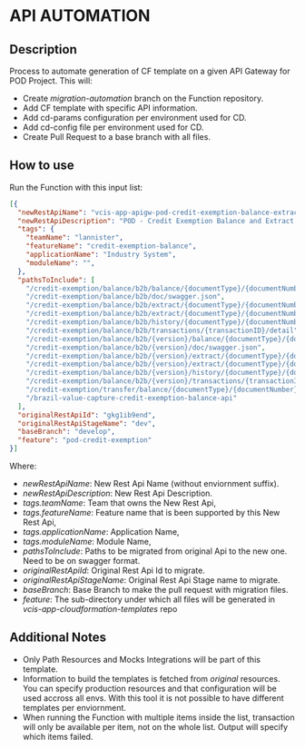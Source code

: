 # API AUTOMATION
## Description
Process to automate generation of CF template on a given API Gateway for POD Project. 
This will:
- Create *migration-automation* branch on the Function repository.
- Add CF template with specific API information.
- Add cd-params configuration per environment used for CD.
- Add cd-config file per environment used for CD.
- Create Pull Request to a base branch with all files.

## How to use
Run the Function with this input list:
```json
[{
  "newRestApiName": "vcis-app-apigw-pod-credit-exemption-balance-extract",
  "newRestApiDescription": "POD - Credit Exemption Balance and Extract API",
  "tags": {
    "teamName": "lannister",
    "featureName": "credit-exemption-balance",
    "applicationName": "Industry System",
    "moduleName": "",
  },
  "pathsToInclude": [
    "/credit-exemption/balance/b2b/balance/{documentType}/{documentNumber}",
    "/credit-exemption/balance/b2b/doc/swagger.json",
    "/credit-exemption/balance/b2b/extract/{documentType}/{documentNumber}/{technology}",
    "/credit-exemption/balance/b2b/extract/{documentType}/{documentNumber}/{technology}/{from}/{to}",
    "/credit-exemption/balance/b2b/history/{documentType}/{documentNumber}/{technology}",
    "/credit-exemption/balance/b2b/transactions/{transactionID}/detail",
    "/credit-exemption/balance/b2b/{version}/balance/{documentType}/{documentNumber}",
    "/credit-exemption/balance/b2b/{version}/doc/swagger.json",
    "/credit-exemption/balance/b2b/{version}/extract/{documentType}/{documentNumber}/{technology}",
    "/credit-exemption/balance/b2b/{version}/extract/{documentType}/{documentNumber}/{technology}/{from}/{to}",
    "/credit-exemption/balance/b2b/{version}/history/{documentType}/{documentNumber}/{technology}",
    "/credit-exemption/balance/b2b/{version}/transactions/{transactionId}/detail",
    "/credit-exemption/transfer/balance/{documentType}/{documentNumber}",
    "/brazil-value-capture-credit-exemption-balance-api"
  ],
  "originalRestApiId": "gkg1ib9end",
  "originalRestApiStageName": "dev",
  "baseBranch": "develop",
  "feature": "pod-credit-exemption"
}]
```
Where:
 * *newRestApiName*: New Rest Api Name (without enviornment suffix).
 * *newRestApiDescription*: New Rest Api Description.
 * *tags.teamName*: Team that owns the New Rest Api,
 * *tags.featureName*: Feature name that is been supported by this New Rest Api,
 * *tags.applicationName*: Application Name,
 * *tags.moduleName*: Module Name,
 * *pathsToInclude*: Paths to be migrated from original Api to the new one. Need to be on swagger format. 
 * *originalRestApiId*: Original Rest Api Id to migrate.
 * *originalRestApiStageName*: Original Rest Api Stage name to migrate.
 * *baseBranch*: Base Branch to make the pull request with migration files.
 * *feature*: The sub-directory under which all files will be generated in _vcis-app-cloudformation-templates_ repo
 
 ## Additional Notes
 - Only Path Resources and Mocks Integrations will be part of this template.
 - Information to build the templates is fetched from *original* resources. You can specify production resources and that configuration will be used accross all envs. With this tool it is not possible to have different templates per enviornment.
 - When running the Function with multiple items inside the list, transaction will only be available per item, not on the whole list. Output will specify which items failed.
